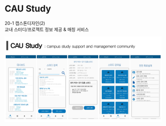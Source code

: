 # CAU Study
20-1 캡스톤디자인(2)  
교내 스터디/프로젝트 정보 제공 & 매칭 서비스
  
<img src="https://github.com/capvengers/CAUStudy/blob/master/CAUStudy.png?raw=true" width="800px">
